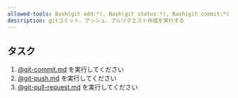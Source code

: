 ```yaml
---
allowed-tools: Bash(git add:*), Bash(git status:*), Bash(git commit:*), Bash(git push:*), Bash(gh pr:*)
description: gitコミット、プッシュ、プルリクエスト作成を実行する
---
```


## タスク

1. [@git-commit.md](git-commit.md) を実行してください
2. [@git-push.md](git-push.md) を実行してください
3. [@git-pull-request.md](git-pull-request.md) を実行してください
